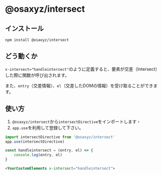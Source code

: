 # @osaxyz/intersect

## インストール

`npm install @osaxyz/intersect`

## どう動くか

`v-intersect="handleintersect"`のように定義すると、要素が交差（Intersect）した際に関数が呼び出されます。

また、`entry`（交差情報）、`el`（交差したDOMの情報）を受け取ることができます。

## 使い方

1. `@osaxyz/intersect`から`intersectDirective`をインポートします・
2. `app.use`を利用して登録して下さい。

```js
import intersectDirective from '@osaxyz/intersect'
app.use(intersectDirective)

const handleintersect = (entry, el) => {
    console.log(entry, el)
}
```

```html
<YourCustomElements v-intersect="handleintersect">
```
